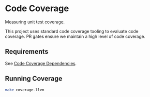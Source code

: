 # Code Coverage

Measuring unit test coverage.

This project uses standard code coverage tooling to evaluate code coverage. PR
gates ensure we maintain a high level of code coverage.

## Requirements

See [Code Coverage Dependencies](dependencies#code-coverage-dependencies).

## Running Coverage

```bash
make coverage-llvm
```
